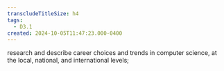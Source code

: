 ```yaml
---
transcludeTitleSize: h4
tags:
  - D3.1
created: 2024-10-05T11:47:23.000-0400
---
```

research and describe career choices and trends in computer science, at the local, national, and international levels;
